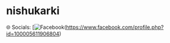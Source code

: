 # nishukarki
🌐 Socials:
[![Facebook](https://img.shields.io/badge/Facebook-%231877F2.svg?logo=Facebook&logoColor=white)(https://www.facebook.com/profile.php?id=100005611906804) 
